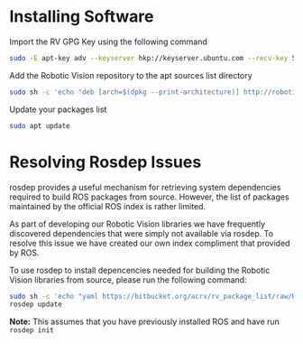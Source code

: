 # Installing Software

Import the RV GPG Key using the following command

```bash
sudo -E apt-key adv --keyserver hkp://keyserver.ubuntu.com --recv-key 5B76C9B0
```

Add the Robotic Vision repository to the apt sources list directory

```bash
sudo sh -c 'echo "deb [arch=$(dpkg --print-architecture)] http://roboticvision.org/packages $(lsb_release -sc) main" > /etc/apt/sources.list.d/acrv-latest.list'
```

Update your packages list

```bash
sudo apt update
```

# Resolving Rosdep Issues

rosdep provides a useful mechanism for retrieving system dependencies required to build ROS packages from source. However, the list of packages maintained by the official ROS index is rather limited.

As part of developing our Robotic Vision libraries we have frequently discovered dependencies that were simply not available via rosdep. To resolve this issue we have created our own index compliment that provided by ROS.

To use rosdep to install depencencies needed for building the Robotic Vision libraries from source, please run the following command:

```bash
sudo sh -c 'echo "yaml https://bitbucket.org/acrv/rv_package_list/raw/HEAD/bionic/sources.yaml" >> /etc/ros/rosdep/sources.list.d/20-default.list'
rosdep update
```

**Note:** This assumes that you have previously installed ROS and have run `rosdep init`
